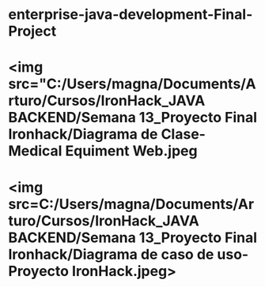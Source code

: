 # enterprise-java-development-Final-Project

# <img src="C:/Users/magna/Documents/Arturo/Cursos/IronHack_JAVA BACKEND/Semana 13_Proyecto Final Ironhack/Diagrama de Clase- Medical Equiment Web.jpeg

# <img src=C:/Users/magna/Documents/Arturo/Cursos/IronHack_JAVA BACKEND/Semana 13_Proyecto Final Ironhack/Diagrama de caso de uso-Proyecto IronHack.jpeg>
